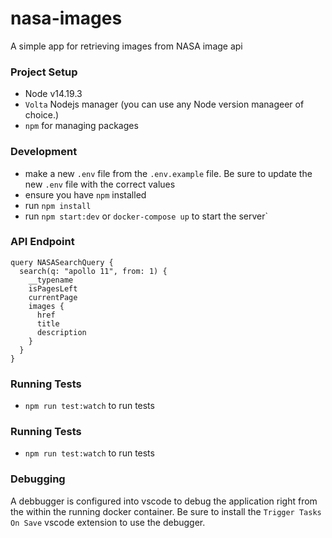 # nasa-images

A simple app for retrieving images from NASA image api

### Project Setup

- Node v14.19.3
- `Volta` Nodejs manager (you can use any Node version manageer of choice.)
- `npm` for managing packages

### Development

- make a new `.env` file from the `.env.example` file. Be sure to update the new `.env` file with the correct values
- ensure you have `npm` installed
- run `npm install`
- run `npm start:dev` or `docker-compose up` to start the server`

### API Endpoint

```
query NASASearchQuery {
  search(q: "apollo 11", from: 1) {
    __typename
    isPagesLeft
    currentPage
    images {
      href
      title
      description
    }
  }
}
```

### Running Tests

- `npm run test:watch` to run tests

### Running Tests

- `npm run test:watch` to run tests

### Debugging

A debbugger is configured into vscode to debug the application right from the within the running docker container. Be
sure to install the `Trigger Tasks On Save` vscode extension to use the debugger.
